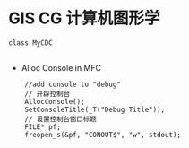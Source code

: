 ﻿# GIS CG 计算机图形学
````
class MyCDC 
````

##
- Alloc Console in MFC
````
	//add console to "debug"
    // 开辟控制台
	AllocConsole();                          
	SetConsoleTitle(_T("Debug Title"));
    // 设置控制台窗口标题
	FILE* pf;
	freopen_s(&pf, "CONOUT$", "w", stdout);
````
